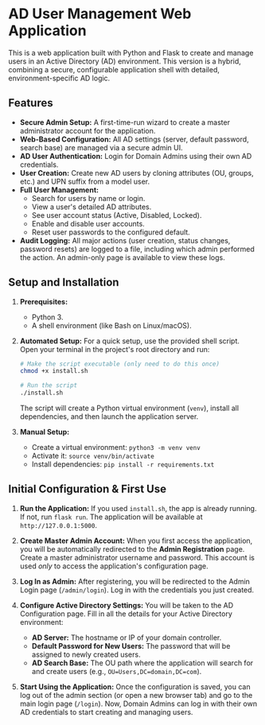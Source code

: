 # AD User Management Web Application

This is a web application built with Python and Flask to create and manage users in an Active Directory (AD) environment. This version is a hybrid, combining a secure, configurable application shell with detailed, environment-specific AD logic.

## Features

-   **Secure Admin Setup:** A first-time-run wizard to create a master administrator account for the application.
-   **Web-Based Configuration:** All AD settings (server, default password, search base) are managed via a secure admin UI.
-   **AD User Authentication:** Login for Domain Admins using their own AD credentials.
-   **User Creation:** Create new AD users by cloning attributes (OU, groups, etc.) and UPN suffix from a model user.
-   **Full User Management:**
    -   Search for users by name or login.
    -   View a user's detailed AD attributes.
    -   See user account status (Active, Disabled, Locked).
    -   Enable and disable user accounts.
    -   Reset user passwords to the configured default.
-   **Audit Logging:** All major actions (user creation, status changes, password resets) are logged to a file, including which admin performed the action. An admin-only page is available to view these logs.

## Setup and Installation

1.  **Prerequisites:**
    -   Python 3.
    -   A shell environment (like Bash on Linux/macOS).

2.  **Automated Setup:**
    For a quick setup, use the provided shell script. Open your terminal in the project's root directory and run:
    ```bash
    # Make the script executable (only need to do this once)
    chmod +x install.sh

    # Run the script
    ./install.sh
    ```
    The script will create a Python virtual environment (`venv`), install all dependencies, and then launch the application server.

3.  **Manual Setup:**
    -   Create a virtual environment: `python3 -m venv venv`
    -   Activate it: `source venv/bin/activate`
    -   Install dependencies: `pip install -r requirements.txt`

## Initial Configuration & First Use

1.  **Run the Application:**
    If you used `install.sh`, the app is already running. If not, run `flask run`. The application will be available at `http://127.0.0.1:5000`.

2.  **Create Master Admin Account:**
    When you first access the application, you will be automatically redirected to the **Admin Registration** page. Create a master administrator username and password. This account is used *only* to access the application's configuration page.

3.  **Log In as Admin:**
    After registering, you will be redirected to the Admin Login page (`/admin/login`). Log in with the credentials you just created.

4.  **Configure Active Directory Settings:**
    You will be taken to the AD Configuration page. Fill in all the details for your Active Directory environment:
    -   **AD Server:** The hostname or IP of your domain controller.
    -   **Default Password for New Users:** The password that will be assigned to newly created users.
    -   **AD Search Base:** The OU path where the application will search for and create users (e.g., `OU=Users,DC=domain,DC=com`).

5.  **Start Using the Application:**
    Once the configuration is saved, you can log out of the admin section (or open a new browser tab) and go to the main login page (`/login`). Now, Domain Admins can log in with their own AD credentials to start creating and managing users.